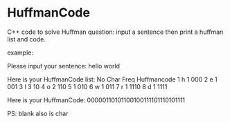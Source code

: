 # HuffmanCode
C++ code to solve Huffman question: input a sentence then print a huffman list and code.

example:

Please input your sentence:
hello world

Here is your HuffmanCode list:
No Char  Freq   Huffmancode
 1    h     1           000
 2    e     1           001
 3    l     3            10
 4    o     2           110
 5          1           010
 6    w     1           011
 7    r     1          1110
 8    d     1          1111

Here is your HuffmanCode:
00000110101100100111101110101111


PS: blank also is char
